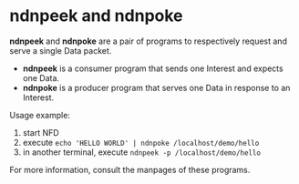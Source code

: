 # ndnpeek and ndnpoke

**ndnpeek** and **ndnpoke** are a pair of programs to respectively request and serve a single Data packet.

* **ndnpeek** is a consumer program that sends one Interest and expects one Data.
* **ndnpoke** is a producer program that serves one Data in response to an Interest.

Usage example:

1. start NFD
2. execute `echo 'HELLO WORLD' | ndnpoke /localhost/demo/hello`
3. in another terminal, execute `ndnpeek -p /localhost/demo/hello`

For more information, consult the manpages of these programs.
